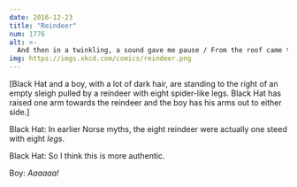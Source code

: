 ```yaml
---
date: 2016-12-23
title: "Reindeer"
num: 1776
alt: >-
  And then in a twinkling, a sound gave me pause / From the roof came the scratching of eight tarsal claws.
img: https://imgs.xkcd.com/comics/reindeer.png
---
```

[Black Hat and a boy, with a lot of dark hair, are standing to the right of an empty sleigh pulled by a reindeer with eight spider-like legs. Black Hat has raised one arm towards the reindeer and the boy has his arms out to either side.]

Black Hat: In earlier Norse myths, the eight reindeer were actually one steed with eight *legs*.

Black Hat: So I think this is more authentic.

Boy: *Aaaaaa!*